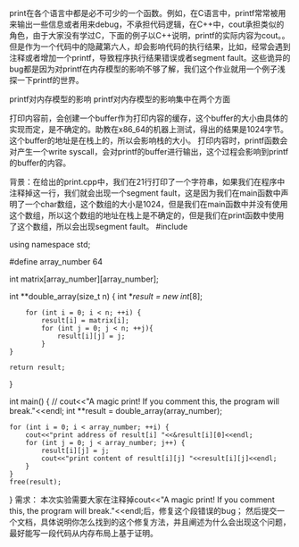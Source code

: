 print在各个语言中都是必不可少的一个函数。例如，在C语言中，printf常常被用来输出一些信息或者用来debug，不承担代码逻辑，在C++中，cout承担类似的角色，由于大家没有学过C，下面的例子以C++说明，printf的实际内容为cout。。但是作为一个代码中的隐藏第六人，却会影响代码的执行结果，比如，经常会遇到注释或者增加一个printf，导致程序执行结果错误或者segment fault。这些诡异的bug都是因为对printf在内存模型的影响不够了解，我们这个作业就用一个例子浅探一下printf的世界。


printf对内存模型的影响
printf对内存模型的影响集中在两个方面

打印内容前，会创建一个buffer作为打印内容的缓存，这个buffer的大小由具体的实现而定，是不确定的。助教在x86_64的机器上测试，得出的结果是1024字节。这个buffer的地址是在栈上的，所以会影响栈的大小。
打印内容时，printf函数会对产生一个write syscall，会对printf的buffer进行输出，这个过程会影响到printf的buffer的内容。



背景：在给出的print.cpp中，我们在21行打印了一个字符串，如果我们在程序中注释掉这一行，我们就会出现一个segment fault，这是因为我们在main函数中声明了一个char数组，这个数组的大小是1024，但是我们在main函数中并没有使用这个数组，所以这个数组的地址在栈上是不确定的，但是我们在print函数中使用了这个数组，所以会出现segment fault。
#include <iostream>

using namespace std;

#define array_number 64

int matrix[array_number][array_number];

int **double_array(size_t n) {
    int **result = new int*[8];

        for (int i = 0; i < n; ++i) {
            result[i] = matrix[i];
            for (int j = 0; j < n; ++j){
                result[i][j] = j;
            }
    }

    return result;
}

int main() {
    // cout<<"A magic print! If you comment this, the program will break."<<endl;
    int **result = double_array(array_number);
    
    for (int i = 0; i < array_number; ++i) {
        cout<<"print address of result[i] "<<&result[i][0]<<endl;
        for (int j = 0; j < array_number; j++) {
            result[i][j] = j;
            cout<<"print content of result[i][j] "<<result[i][j]<<endl;
        }
    }
    free(result);
}
需求：
本次实验需要大家在注释掉cout<<"A magic print! If you comment this, the program will break."<<endl;后，修复这个段错误的bug；
然后提交一个文档，具体说明你怎么找到的这个修复方法，并且阐述为什么会出现这个问题，最好能写一段代码从内存布局上基于证明。

